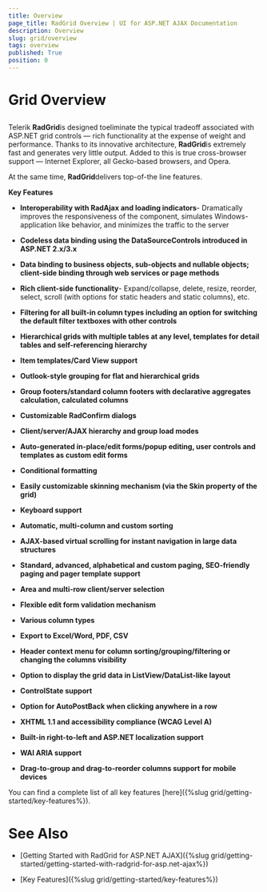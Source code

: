 ```yaml
---
title: Overview
page_title: RadGrid Overview | UI for ASP.NET AJAX Documentation
description: Overview
slug: grid/overview
tags: overview
published: True
position: 0
---
```


# Grid Overview



## 

Telerik **RadGrid**is designed toeliminate the typical tradeoff associated with ASP.NET grid controls — rich functionality at the expense of weight and performance. Thanks to its innovative architecture, **RadGrid**is extremely fast and generates very little output. Added to this is true cross-browser support — Internet Explorer, all Gecko-based browsers, and Opera.

At the same time, **RadGrid**delivers top-of-the line features.

**Key Features**



* **Interoperability with RadAjax and loading indicators**- Dramatically improves the responsiveness of the component, simulates Windows-application like behavior, and minimizes the traffic to the server

* **Codeless data binding using the DataSourceControls introduced in ASP.NET 2.x/3.x**

* **Data binding to business objects, sub-objects and nullable objects; client-side binding through web services or page methods**

* **Rich client-side functionality**- Expand/collapse, delete, resize, reorder, select, scroll (with options for static headers and static columns), etc.

* **Filtering for all built-in column types including an option for switching the default filter textboxes with other controls**

* **Hierarchical grids with multiple tables at any level, templates for detail tables and self-referencing hierarchy**

* **Item templates/Card View support**

* **Outlook-style grouping for flat and hierarchical grids**

* **Group footers/standard column footers with declarative aggregates calculation, calculated columns**

* **Customizable RadConfirm dialogs**

* **Client/server/AJAX hierarchy and group load modes**

* **Auto-generated in-place/edit forms/popup editing, user controls and templates as custom edit forms**

* **Conditional formatting**

* **Easily customizable skinning mechanism (via the Skin property of the grid)**

* **Keyboard support**

* **Automatic, multi-column and custom sorting**

* **AJAX-based virtual scrolling for instant navigation in large data structures**

* **Standard, advanced, alphabetical and custom paging, SEO-friendly paging and pager template support**

* **Area and multi-row client/server selection**

* **Flexible edit form validation mechanism**

* **Various column types**

* **Export to Excel/Word, PDF, CSV**

* **Header context menu for column sorting/grouping/filtering or changing the columns visibility**

* **Option to display the grid data in ListView/DataList-like layout**

* **ControlState support**

* **Option for AutoPostBack when clicking anywhere in a row**

* **XHTML 1.1 and accessibility compliance (WCAG Level A)**

* **Built-in right-to-left and ASP.NET localization support**

* **WAI ARIA support**

* **Drag-to-group and drag-to-reorder columns support for mobile devices**

You can find a complete list of all key features [here]({%slug grid/getting-started/key-features%}).

# See Also

 * [Getting Started with RadGrid for ASP.NET AJAX]({%slug grid/getting-started/getting-started-with-radgrid-for-asp.net-ajax%})

 * [Key Features]({%slug grid/getting-started/key-features%})

